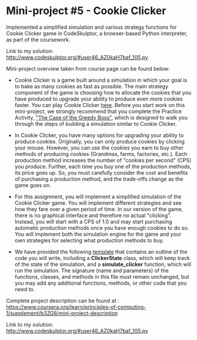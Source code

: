 # Mini-project #5 - Cookie Clicker

Implemented a simplified simulation and various strategy functions for Cookie Clicker game in CodeSkulptor, a browser-based Python interpreter, as part of the coursework. 

Link to my solution:
<http://www.codeskulptor.org/#user46_AZ0kaH7baf_105.py>

Mini-project overview taken from course page can be found below:
* Cookie Clicker is a game built around a simulation in which your goal is to bake as many cookies as fast as possible. The main strategy component of the game is choosing how to allocate the cookies that you have produced to upgrade your ability to produce even more cookies faster. You can play Cookie Clicker [here](http://orteil.dashnet.org/cookieclicker/). Before you start work on this mini-project, we strongly recommend that you complete the Practice Activity, ["The Case of the Greedy Boss"](https://www.coursera.org/learn/principles-of-computing-1/supplement/b8bvB/practice-activity-the-case-of-the-greedy-boss), which is designed to walk you through the steps of building a simulation similar to Cookie Clicker.

* In Cookie Clicker, you have many options for upgrading your ability to produce cookies. Originally, you can only produce cookies by clicking your mouse. However, you can use the cookies you earn to buy other methods of producing cookies (Grandmas, farms, factories, etc.). Each production method increases the number of "cookies per second" (CPS) you produce. Further, each time you buy one of the production methods, its price goes up. So, you must carefully consider the cost and benefits of purchasing a production method, and the trade-offs change as the game goes on.

* For this assignment, you will implement a simplified simulation of the Cookie Clicker game. You will implement different strategies and see how they fare over a given period of time. In our version of the game, there is no graphical interface and therefore no actual "clicking". Instead, you will start with a CPS of 1.0 and may start purchasing automatic production methods once you have enough cookies to do so. You will implement both the simulation engine for the game and your own strategies for selecting what production methods to buy.

* We have provided the following [template](http://www.codeskulptor.org/#poc_clicker_template.py) that contains an outline of the code you will write, including a **ClickerState** class, which will keep track of the state of the simulation, and a **simulate_clicker** function, which will run the simulation. The signature (name and parameters) of the functions, classes, and methods in this file must remain unchanged, but you may add any additional functions, methods, or other code that you need to.

Complete project description can be found at : 
<https://www.coursera.org/learn/principles-of-computing-1/supplement/b3ZG8/mini-project-description>

Link to my solution:
<http://www.codeskulptor.org/#user46_AZ0kaH7baf_105.py>
